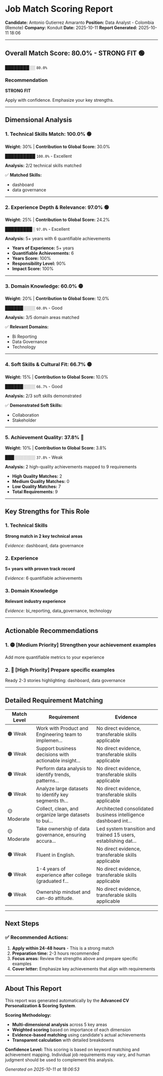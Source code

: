 # Job Match Scoring Report

**Candidate:** Antonio Gutierrez Amaranto
**Position:** Data Analyst - Colombia (Remote)
**Company:** Konduit
**Date:** 2025-10-11
**Report Generated:** 2025-10-11 18:06

---

## Overall Match Score: 80.0% - STRONG FIT 🟢

**████████░░** `80.0%`

### Recommendation
**STRONG FIT**

Apply with confidence. Emphasize your key strengths.

---

## Dimensional Analysis

### 1. Technical Skills Match: 100.0% 🟢
**Weight:** 30% | **Contribution to Global Score:** 30.0%

**██████████** `100.0%` - Excellent

**Analysis:** 2/2 technical skills matched

✅ **Matched Skills:**
- dashboard
- data governance

---

### 2. Experience Depth & Relevance: 97.0% 🟢
**Weight:** 25% | **Contribution to Global Score:** 24.2%

**█████████░** `97.0%` - Excellent

**Analysis:** 5+ years with 6 quantifiable achievements

- **Years of Experience:** 5+ years
- **Quantifiable Achievements:** 6
- **Years Score:** 100%
- **Responsibility Level:** 90%
- **Impact Score:** 100%

---

### 3. Domain Knowledge: 60.0% 🟡
**Weight:** 20% | **Contribution to Global Score:** 12.0%

**██████░░░░** `60.0%` - Good

**Analysis:** 3/5 domain areas matched

✅ **Relevant Domains:**
- Bi Reporting
- Data Governance
- Technology

---

### 4. Soft Skills & Cultural Fit: 66.7% 🟡
**Weight:** 15% | **Contribution to Global Score:** 10.0%

**██████░░░░** `66.7%` - Good

**Analysis:** 2/3 soft skills demonstrated

✅ **Demonstrated Soft Skills:**
- Collaboration
- Stakeholder

---

### 5. Achievement Quality: 37.8% 🔴
**Weight:** 10% | **Contribution to Global Score:** 3.8%

**███░░░░░░░** `37.8%` - Weak

**Analysis:** 2 high-quality achievements mapped to 9 requirements

- **High Quality Matches:** 2
- **Medium Quality Matches:** 0
- **Low Quality Matches:** 7
- **Total Requirements:** 9

---

## Key Strengths for This Role

### 1. Technical Skills

**Strong match in 2 key technical areas**

*Evidence:* dashboard, data governance

### 2. Experience

**5+ years with proven track record**

*Evidence:* 6 quantifiable achievements

### 3. Domain Knowledge

**Relevant industry experience**

*Evidence:* bi_reporting, data_governance, technology

---

## Actionable Recommendations

### 1. 🟡 [Medium Priority] Strengthen your achievement examples

Add more quantifiable metrics to your experience

### 2. 🔴 [High Priority] Prepare specific examples

Ready 2-3 stories highlighting: dashboard, data governance

---

## Detailed Requirement Matching

| Match Level | Requirement | Evidence |
|------------|------------|----------|
| 🟠 Weak | Work with Product and Engineering team to implemen... | No direct evidence, transferable skills applicable |
| 🟠 Weak | Support business decisions with actionable insight... | No direct evidence, transferable skills applicable |
| 🟠 Weak | Perform data analysis to identify trends, patterns... | No direct evidence, transferable skills applicable |
| 🟠 Weak | Analyze large datasets to identify key segments th... | No direct evidence, transferable skills applicable |
| 🟡 Moderate | Collect, clean, and organize large datasets to bui... | Architected consolidated business intelligence dashboard int... |
| 🟡 Moderate | Take ownership of data governance, ensuring accura... | Led system transition and trained 15 users, establishing dat... |
| 🟠 Weak | Fluent in English. | No direct evidence, transferable skills applicable |
| 🟠 Weak | 1-4 years of experience after college (graduated f... | No direct evidence, transferable skills applicable |
| 🟠 Weak | Ownership mindset and can-do attitude. | No direct evidence, transferable skills applicable |

---

## Next Steps

### ✅ Recommended Actions:

1. **Apply within 24-48 hours** - This is a strong match
2. **Preparation time:** 2-3 hours recommended
3. **Focus areas:** Review the strengths above and prepare specific examples
4. **Cover letter:** Emphasize key achievements that align with requirements

---

## About This Report

This report was generated automatically by the **Advanced CV Personalization & Scoring System**.

**Scoring Methodology:**
- **Multi-dimensional analysis** across 5 key areas
- **Weighted scoring** based on importance of each dimension
- **Evidence-based matching** using candidate's actual achievements
- **Transparent calculation** with detailed breakdowns

**Confidence Level:** This scoring is based on keyword matching and achievement mapping. 
Individual job requirements may vary, and human judgment should be used to complement this analysis.

*Generated on 2025-10-11 at 18:06:53*
